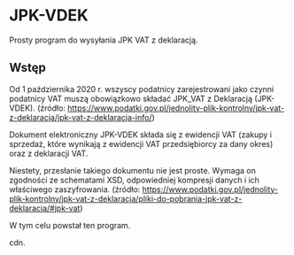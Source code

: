 # JPK-VDEK
Prosty program do wysyłania JPK VAT z deklaracją.

## Wstęp
Od 1 października 2020 r. wszyscy podatnicy zarejestrowani jako czynni podatnicy
VAT muszą obowiązkowo składać JPK_VAT z Deklaracją (JPK-VDEK).
(źródło: https://www.podatki.gov.pl/jednolity-plik-kontrolny/jpk-vat-z-deklaracja/jpk-vat-z-deklaracja-info/)

Dokument elektroniczny JPK-VDEK składa się z ewidencji VAT
(zakupy i sprzedaż, które wynikają z ewidencji VAT przedsiębiorcy za dany okres)
oraz z deklaracji VAT.

Niestety, przesłanie takiego dokumentu nie jest proste. Wymaga on zgodności ze
schematami XSD, odpowiedniej kompresji danych i ich właściwego zaszyfrowania.
(źródło: https://www.podatki.gov.pl/jednolity-plik-kontrolny/jpk-vat-z-deklaracja/pliki-do-pobrania-jpk-vat-z-deklaracja/#jpk-vat)

W tym celu powstał ten program.

cdn.

